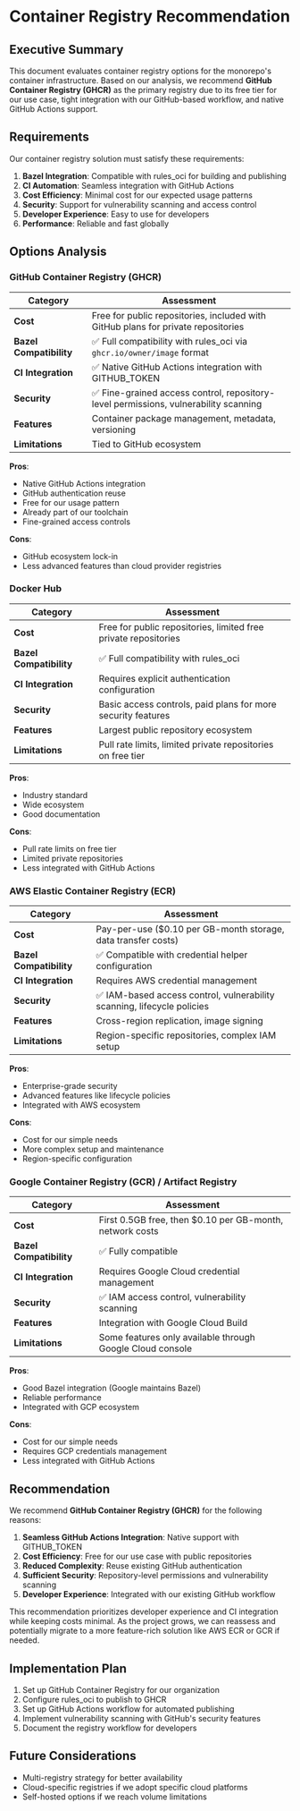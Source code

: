 # Container Registry Recommendation

## Executive Summary

This document evaluates container registry options for the monorepo's container infrastructure. Based on our analysis, we recommend **GitHub Container Registry (GHCR)** as the primary registry due to its free tier for our use case, tight integration with our GitHub-based workflow, and native GitHub Actions support.

## Requirements

Our container registry solution must satisfy these requirements:

1. **Bazel Integration**: Compatible with rules_oci for building and publishing
2. **CI Automation**: Seamless integration with GitHub Actions
3. **Cost Efficiency**: Minimal cost for our expected usage patterns
4. **Security**: Support for vulnerability scanning and access control
5. **Developer Experience**: Easy to use for developers
6. **Performance**: Reliable and fast globally

## Options Analysis

### GitHub Container Registry (GHCR)

| Category | Assessment |
|----------|------------|
| **Cost** | Free for public repositories, included with GitHub plans for private repositories |
| **Bazel Compatibility** | ✅ Full compatibility with rules_oci via `ghcr.io/owner/image` format |
| **CI Integration** | ✅ Native GitHub Actions integration with GITHUB_TOKEN |
| **Security** | ✅ Fine-grained access control, repository-level permissions, vulnerability scanning |
| **Features** | Container package management, metadata, versioning |
| **Limitations** | Tied to GitHub ecosystem |

**Pros**:
- Native GitHub Actions integration
- GitHub authentication reuse
- Free for our usage pattern
- Already part of our toolchain
- Fine-grained access controls

**Cons**:
- GitHub ecosystem lock-in
- Less advanced features than cloud provider registries

### Docker Hub

| Category | Assessment |
|----------|------------|
| **Cost** | Free for public repositories, limited free private repositories |
| **Bazel Compatibility** | ✅ Full compatibility with rules_oci |
| **CI Integration** | Requires explicit authentication configuration |
| **Security** | Basic access controls, paid plans for more security features |
| **Features** | Largest public repository ecosystem |
| **Limitations** | Pull rate limits, limited private repositories on free tier |

**Pros**:
- Industry standard
- Wide ecosystem
- Good documentation

**Cons**:
- Pull rate limits on free tier
- Limited private repositories
- Less integrated with GitHub Actions

### AWS Elastic Container Registry (ECR)

| Category | Assessment |
|----------|------------|
| **Cost** | Pay-per-use ($0.10 per GB-month storage, data transfer costs) |
| **Bazel Compatibility** | ✅ Compatible with credential helper configuration |
| **CI Integration** | Requires AWS credential management |
| **Security** | ✅ IAM-based access control, vulnerability scanning, lifecycle policies |
| **Features** | Cross-region replication, image signing |
| **Limitations** | Region-specific repositories, complex IAM setup |

**Pros**:
- Enterprise-grade security
- Advanced features like lifecycle policies
- Integrated with AWS ecosystem

**Cons**:
- Cost for our simple needs
- More complex setup and maintenance
- Region-specific configuration

### Google Container Registry (GCR) / Artifact Registry

| Category | Assessment |
|----------|------------|
| **Cost** | First 0.5GB free, then $0.10 per GB-month, network costs |
| **Bazel Compatibility** | ✅ Fully compatible |
| **CI Integration** | Requires Google Cloud credential management |
| **Security** | ✅ IAM access control, vulnerability scanning |
| **Features** | Integration with Google Cloud Build |
| **Limitations** | Some features only available through Google Cloud console |

**Pros**:
- Good Bazel integration (Google maintains Bazel)
- Reliable performance
- Integrated with GCP ecosystem

**Cons**:
- Cost for our simple needs
- Requires GCP credentials management
- Less integrated with GitHub Actions

## Recommendation

We recommend **GitHub Container Registry (GHCR)** for the following reasons:

1. **Seamless GitHub Actions Integration**: Native support with GITHUB_TOKEN
2. **Cost Efficiency**: Free for our use case with public repositories
3. **Reduced Complexity**: Reuse existing GitHub authentication
4. **Sufficient Security**: Repository-level permissions and vulnerability scanning
5. **Developer Experience**: Integrated with our existing GitHub workflow

This recommendation prioritizes developer experience and CI integration while keeping costs minimal. As the project grows, we can reassess and potentially migrate to a more feature-rich solution like AWS ECR or GCR if needed.

## Implementation Plan

1. Set up GitHub Container Registry for our organization
2. Configure rules_oci to publish to GHCR
3. Set up GitHub Actions workflow for automated publishing
4. Implement vulnerability scanning with GitHub's security features
5. Document the registry workflow for developers

## Future Considerations

- Multi-registry strategy for better availability
- Cloud-specific registries if we adopt specific cloud platforms
- Self-hosted options if we reach volume limitations